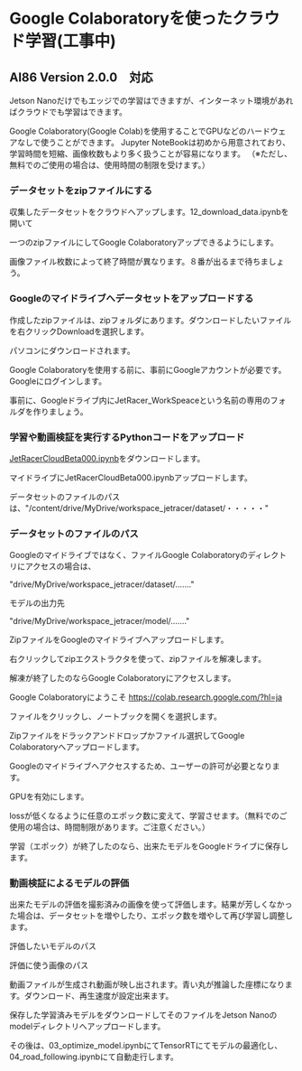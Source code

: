 # Google Colaboratoryを使ったクラウド学習(工事中)

## AI86 Version 2.0.0　対応

Jetson Nanoだけでもエッジでの学習はできますが、インターネット環境があればクラウドでも学習はできます。

Google Colaboratory(Google Colab)を使用することでGPUなどのハードウェアなしで使うことができます。
Jupyter NoteBookは初めから用意されており、学習時間を短縮、画像枚数もより多く扱うことが容易になります。
（※ただし、無料でのご使用の場合は、使用時間の制限を受けます。）

### データセットをzipファイルにする

収集したデータセットをクラウドへアップします。12_download_data.ipynbを開いて

一つのzipファイルにしてGoogle Colaboratoryアップできるようにします。

画像ファイル枚数によって終了時間が異なります。８番が出るまで待ちましょう。

### Googleのマイドライブへデータセットをアップロードする

作成したzipファイルは、zipフォルダにあります。ダウンロードしたいファイルを右クリックDownloadを選択します。

パソコンにダウンロードされます。

Google Colaboratoryを使用する前に、事前にGoogleアカウントが必要です。Googleにログインします。

事前に、Googleドライブ内にJetRacer_WorkSpeaceという名前の専用のフォルダを作りましょう。

### 学習や動画検証を実行するPythonコードをアップロード

[JetRacerCloudBeta000.ipynb](./python/JetRacerCloudBeta000.ipynb)をダウンロードします。

マイドライブにJetRacerCloudBeta000.ipynbアップロードします。

データセットのファイルのパスは、"/content/drive/MyDrive/workspace_jetracer/dataset/・・・・・"

### データセットのファイルのパス

Googleのマイドライブではなく、ファイルGoogle Colaboratoryのディレクトリにアクセスの場合は、

"drive/MyDrive/workspace_jetracer/dataset/......."

モデルの出力先

"drive/MyDrive/workspace_jetracer/model/......."

ZipファイルをGoogleのマイドライブへアップロードします。

右クリックしてzipエクストラクタを使って、zipファイルを解凍します。

解凍が終了したのならGoogle Colaboratoryにアクセスします。

Google Colaboratoryにようこそ
https://colab.research.google.com/?hl=ja

ファイルをクリックし、ノートブックを開くを選択します。

Zipファイルをドラックアンドドロップかファイル選択してGoogle Colaboratoryへアップロードします。

Googleのマイドライブへアクセスするため、ユーザーの許可が必要となります。

GPUを有効にします。

lossが低くなるように任意のエポック数に変えて、学習させます。（無料でのご使用の場合は、時間制限があります。ご注意ください。）

学習（エポック）が終了したのなら、出来たモデルをGoogleドライブに保存します。

### 動画検証によるモデルの評価

出来たモデルの評価を撮影済みの画像を使って評価します。結果が芳しくなかった場合は、データセットを増やしたり、エポック数を増やして再び学習し調整します。

評価したいモデルのパス

評価に使う画像のパス

動画ファイルが生成され動画が映し出されます。青い丸が推論した座標になります。ダウンロード、再生速度が設定出来ます。

保存した学習済みモデルをダウンロードしてそのファイルをJetson Nanoのmodelディレクトリへアップロードします。

その後は、03_optimize_model.ipynbにてTensorRTにてモデルの最適化し、04_road_following.ipynbにて自動走行します。
